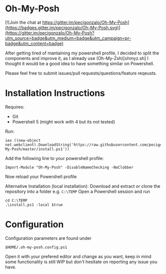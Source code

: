 # Oh-My-Posh
[![Join the chat at https://gitter.im/pecigonzalo/Oh-My-Posh](https://badges.gitter.im/pecigonzalo/Oh-My-Posh.svg)](https://gitter.im/pecigonzalo/Oh-My-Posh?utm_source=badge&utm_medium=badge&utm_campaign=pr-badge&utm_content=badge)

After getting tired of mantaining my powershell profile, I decided to split the components and improve it, as I already use (Oh-My-Zsh)[ohmyz.sh] I thought it would be a good idea to have something similar on Powershell.

Please feel free to submit issues/pull requests/questions/feature reqeusts.

# Installation Instructions

Requires:
* Git
* Powershell 5 (might work with 4 but its not tested)

Run:
```
iex ((new-object net.webclient).DownloadString('https://raw.githubusercontent.com/pecigonzalo/Oh-My-Posh/master/install.ps1'))
```

Add the following line to your powershell profile:
```
Import-Module "Oh-My-Posh" -DisableNameChecking -NoClobber
```
Now reload your Powershell profile

Alternative Installation (local installation):
Download and extract or clone the repository into a folder e.g. ```C:\TEMP```
Open a Powershell session and run
```
cd C:\TEMP
.\install.ps1 -local $true
```

# Configuration

Configuration parameters are found under
```
$HOME/.oh-my-posh.config.ps1
```
Open it with your prefered editor and change as you want, keep in mind some functionality is still WIP but don't hesitate on reporting any issue you have.
